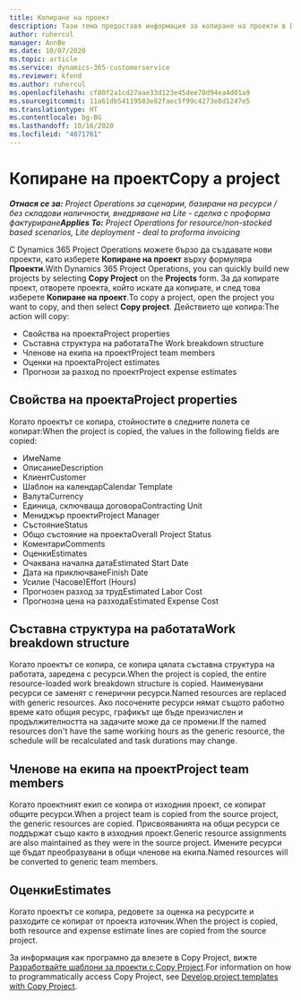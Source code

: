 ```yaml
---
title: Копиране на проект
description: Тази тема предоставя информация за копиране на проекти в Dynamics 365 Project Operations.
author: ruhercul
manager: AnnBe
ms.date: 10/07/2020
ms.topic: article
ms.service: dynamics-365-customerservice
ms.reviewer: kfend
ms.author: ruhercul
ms.openlocfilehash: cf80f2a1cd27aae33d123e45dee70d94ea4d01a9
ms.sourcegitcommit: 11a61db54119503e82faec5f99c4273e8d1247e5
ms.translationtype: HT
ms.contentlocale: bg-BG
ms.lasthandoff: 10/16/2020
ms.locfileid: "4071761"
---
```

# <a name="copy-a-project"></a><span data-ttu-id="997ee-103">Копиране на проект</span><span class="sxs-lookup"><span data-stu-id="997ee-103">Copy a project</span></span>

<span data-ttu-id="997ee-104">_**Отнася се за:** Project Operations за сценарии, базирани на ресурси / без складови наличности, внедряване на Lite - сделка с проформа фактуриране_</span><span class="sxs-lookup"><span data-stu-id="997ee-104">_**Applies To:** Project Operations for resource/non-stocked based scenarios, Lite deployment - deal to proforma invoicing_</span></span>

<span data-ttu-id="997ee-105">С Dynamics 365 Project Operations можете бързо да създавате нови проекти, като изберете **Копиране на проект** върху формуляра **Проекти**.</span><span class="sxs-lookup"><span data-stu-id="997ee-105">With Dynamics 365 Project Operations, you can quickly build new projects by selecting **Copy Project** on the **Projects** form.</span></span> <span data-ttu-id="997ee-106">За да копирате проект, отворете проекта, който искате да копирате, и след това изберете **Копиране на проект**.</span><span class="sxs-lookup"><span data-stu-id="997ee-106">To copy a project, open the project you want to copy, and then select **Copy project**.</span></span> <span data-ttu-id="997ee-107">Действието ще копира:</span><span class="sxs-lookup"><span data-stu-id="997ee-107">The action will copy:</span></span>

- <span data-ttu-id="997ee-108">Свойства на проекта</span><span class="sxs-lookup"><span data-stu-id="997ee-108">Project properties</span></span>
- <span data-ttu-id="997ee-109">Съставна структура на работата</span><span class="sxs-lookup"><span data-stu-id="997ee-109">The Work breakdown structure</span></span>
- <span data-ttu-id="997ee-110">Членове на екипа на проект</span><span class="sxs-lookup"><span data-stu-id="997ee-110">Project team members</span></span>
- <span data-ttu-id="997ee-111">Оценки на проекта</span><span class="sxs-lookup"><span data-stu-id="997ee-111">Project estimates</span></span>
- <span data-ttu-id="997ee-112">Прогнози за разход по проект</span><span class="sxs-lookup"><span data-stu-id="997ee-112">Project expense estimates</span></span>

## <a name="project-properties"></a><span data-ttu-id="997ee-113">Свойства на проекта</span><span class="sxs-lookup"><span data-stu-id="997ee-113">Project properties</span></span>

<span data-ttu-id="997ee-114">Когато проектът се копира, стойностите в следните полета се копират:</span><span class="sxs-lookup"><span data-stu-id="997ee-114">When the project is copied, the values in the following fields are copied:</span></span>

- <span data-ttu-id="997ee-115">Име</span><span class="sxs-lookup"><span data-stu-id="997ee-115">Name</span></span>
- <span data-ttu-id="997ee-116">Описание</span><span class="sxs-lookup"><span data-stu-id="997ee-116">Description</span></span>
- <span data-ttu-id="997ee-117">Клиент</span><span class="sxs-lookup"><span data-stu-id="997ee-117">Customer</span></span>
- <span data-ttu-id="997ee-118">Шаблон на календар</span><span class="sxs-lookup"><span data-stu-id="997ee-118">Calendar Template</span></span>
- <span data-ttu-id="997ee-119">Валута</span><span class="sxs-lookup"><span data-stu-id="997ee-119">Currency</span></span>
- <span data-ttu-id="997ee-120">Единица, сключваща договора</span><span class="sxs-lookup"><span data-stu-id="997ee-120">Contracting Unit</span></span>
- <span data-ttu-id="997ee-121">Мениджър проекти</span><span class="sxs-lookup"><span data-stu-id="997ee-121">Project Manager</span></span>
- <span data-ttu-id="997ee-122">Състояние</span><span class="sxs-lookup"><span data-stu-id="997ee-122">Status</span></span>
- <span data-ttu-id="997ee-123">Общо състояние на проекта</span><span class="sxs-lookup"><span data-stu-id="997ee-123">Overall Project Status</span></span>
- <span data-ttu-id="997ee-124">Коментари</span><span class="sxs-lookup"><span data-stu-id="997ee-124">Comments</span></span>
- <span data-ttu-id="997ee-125">Оценки</span><span class="sxs-lookup"><span data-stu-id="997ee-125">Estimates</span></span>
- <span data-ttu-id="997ee-126">Очаквана начална дата</span><span class="sxs-lookup"><span data-stu-id="997ee-126">Estimated Start Date</span></span>
- <span data-ttu-id="997ee-127">Дата на приключване</span><span class="sxs-lookup"><span data-stu-id="997ee-127">Finish Date</span></span>
- <span data-ttu-id="997ee-128">Усилие (Часове)</span><span class="sxs-lookup"><span data-stu-id="997ee-128">Effort (Hours)</span></span>
- <span data-ttu-id="997ee-129">Прогнозен разход за труд</span><span class="sxs-lookup"><span data-stu-id="997ee-129">Estimated Labor Cost</span></span>
- <span data-ttu-id="997ee-130">Прогнозна цена на разхода</span><span class="sxs-lookup"><span data-stu-id="997ee-130">Estimated Expense Cost</span></span>

## <a name="work-breakdown-structure"></a><span data-ttu-id="997ee-131">Съставна структура на работата</span><span class="sxs-lookup"><span data-stu-id="997ee-131">Work breakdown structure</span></span>

<span data-ttu-id="997ee-132">Когато проектът се копира, се копира цялата съставна структура на работата, заредена с ресурси.</span><span class="sxs-lookup"><span data-stu-id="997ee-132">When the project is copied, the entire resource-loaded work breakdown structure is copied.</span></span> <span data-ttu-id="997ee-133">Наименувани ресурси се заменят с генерични ресурси.</span><span class="sxs-lookup"><span data-stu-id="997ee-133">Named resources are replaced with generic resources.</span></span> <span data-ttu-id="997ee-134">Ако посочените ресурси нямат същото работно време като общия ресурс, графикът ще бъде преизчислен и продължителността на задачите може да се промени.</span><span class="sxs-lookup"><span data-stu-id="997ee-134">If the named resources don't have the same working hours as the generic resource, the schedule will be recalculated and task durations may change.</span></span>

## <a name="project-team-members"></a><span data-ttu-id="997ee-135">Членове на екипа на проект</span><span class="sxs-lookup"><span data-stu-id="997ee-135">Project team members</span></span>

<span data-ttu-id="997ee-136">Когато проектният екип се копира от изходния проект, се копират общите ресурси.</span><span class="sxs-lookup"><span data-stu-id="997ee-136">When a project team is copied from the source project, the generic resources are copied.</span></span> <span data-ttu-id="997ee-137">Присвояванията на общи ресурси се поддържат също както в изходния проект.</span><span class="sxs-lookup"><span data-stu-id="997ee-137">Generic resource assignments are also maintained as they were in the source project.</span></span> <span data-ttu-id="997ee-138">Имените ресурси ще бъдат преобразувани в общи членове на екипа.</span><span class="sxs-lookup"><span data-stu-id="997ee-138">Named resources will be converted to generic team members.</span></span>

## <a name="estimates"></a><span data-ttu-id="997ee-139">Оценки</span><span class="sxs-lookup"><span data-stu-id="997ee-139">Estimates</span></span>

<span data-ttu-id="997ee-140">Когато проектът се копира, редовете за оценка на ресурсите и разходите се копират от проекта източник.</span><span class="sxs-lookup"><span data-stu-id="997ee-140">When the project is copied, both resource and expense estimate lines are copied from the source project.</span></span> 

<span data-ttu-id="997ee-141">За информация как програмно да влезете в Copy Project, вижте [Разработвайте шаблони за проекти с Copy Project](dev-copy-project.md).</span><span class="sxs-lookup"><span data-stu-id="997ee-141">For information on how to programmatically access Copy Project, see [Develop project templates with Copy Project](dev-copy-project.md).</span></span>
